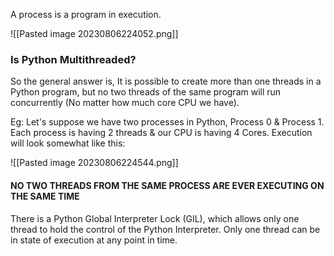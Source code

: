 A process is a program in execution.

![[Pasted image 20230806224052.png]]

### Is Python Multithreaded?

So the general answer is, It is possible to create more than one threads in a Python program, but no two threads of the same program will run concurrently (No matter how much core CPU we have).

Eg: Let's suppose we have two processes in Python, Process 0 & Process 1. Each process is having 2 threads & our CPU is having 4 Cores. Execution will look somewhat like this:

![[Pasted image 20230806224544.png]]
#### NO TWO THREADS FROM THE SAME PROCESS ARE EVER EXECUTING ON THE SAME TIME

There is a Python Global Interpreter Lock (GIL), which allows only one thread to hold the control of the Python Interpreter. Only one thread can be in state of execution at any point in time. 
